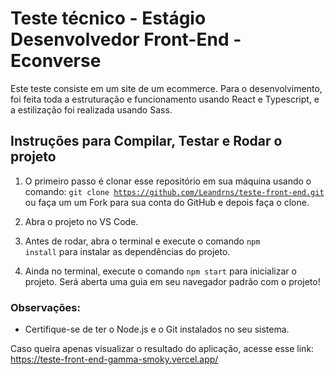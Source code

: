 # Teste técnico - Estágio Desenvolvedor Front-End - Econverse

Este teste consiste em um site de um ecommerce. Para o desenvolvimento, foi feita toda a estruturação e funcionamento usando React e Typescript, e a estilização foi realizada usando Sass.

## Instruções para Compilar, Testar e Rodar o projeto 

1. O primeiro passo é clonar esse repositório em sua máquina usando o comando:
<code>git clone https://github.com/Leandrns/teste-front-end.git</code> ou faça um um Fork para sua conta do GitHub e depois faça o clone.

2. Abra o projeto no VS Code.

3. Antes de rodar, abra o terminal e execute o comando <code>npm install</code> para instalar as dependências do projeto.

4. Ainda no terminal, execute o comando <code>npm start</code> para inicializar o projeto. Será aberta uma guia em seu navegador padrão com o projeto!

### Observações:
- Certifique-se de ter o Node.js e o Git instalados no seu sistema.


Caso queira apenas visualizar o resultado do aplicação, acesse esse link:
https://teste-front-end-gamma-smoky.vercel.app/
